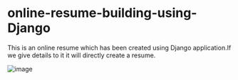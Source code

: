 # online-resume-building-using-Django
This is an online resume which has been created using Django application.If we give details to it it will directly create a resume.

![image](https://github.com/user-attachments/assets/46dd4374-8211-43dc-8ac4-0e50396ac7df)
